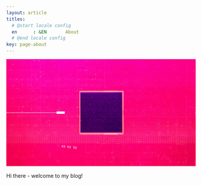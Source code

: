 ```yaml
---
layout: article
titles:
  # @start locale config
  en      : &EN       About
  # @end locale config
key: page-about
---
```


![Banner](https://raw.githubusercontent.com//nabla0001/nabla0001.github.io/master/assets/images/banners/HCF_Stills_05.jpg)

Hi there - welcome to my blog!

